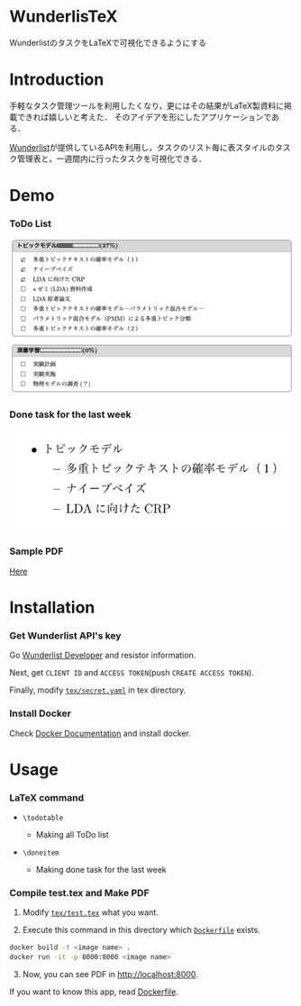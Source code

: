 # WunderlisTeX
WunderlistのタスクをLaTeXで可視化できるようにする


# Introduction

手軽なタスク管理ツールを利用したくなり，更にはその結果がLaTeX製資料に掲載できれば嬉しいと考えた．
そのアイデアを形にしたアプリケーションである．

[Wunderlist](https://www.wunderlist.com)が提供しているAPIを利用し，タスクのリスト毎に表スタイルのタスク管理表と，一週間内に行ったタスクを可視化できる．


# Demo

### ToDo List
![alt](demo/screenshot_1.png)

### Done task for the last week
![alt](demo/screenshot_2.png)

### Sample PDF
[Here](tex/test.pdf)


# Installation

### Get Wunderlist API's key
Go [Wunderlist Developer](https://developer.wunderlist.com/) and resistor information.

Next, get `CLIENT ID` and `ACCESS TOKEN`(push `CREATE ACCESS TOKEN`).

Finally, modify [`tex/secret.yaml`](tex/secret.yaml) in tex directory.

### Install Docker
Check [Docker Documentation](https://docs.docker.com/) and install docker.


# Usage

### LaTeX command

* `\todotable`

    * Making all ToDo list

* `\doneitem`

    * Making done task for the last week


### Compile test.tex and Make PDF

1. Modify [`tex/test.tex`](tex/test.tex) what you want.

2. Execute this command in this directory which [`Dockerfile`](Dockerfile) exists.

~~~sh
docker build -t <image name> .
docker run -it -p 8000:8000 <image name>
~~~

3. Now, you can see PDF in [http://localhost:8000](http://localhost:8000).

If you want to know this app, read [Dockerfile](Dockerfile).

